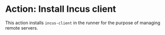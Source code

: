 # Action: Install Incus client

This action installs `incus-client` in the runner for the purpose of managing remote servers.